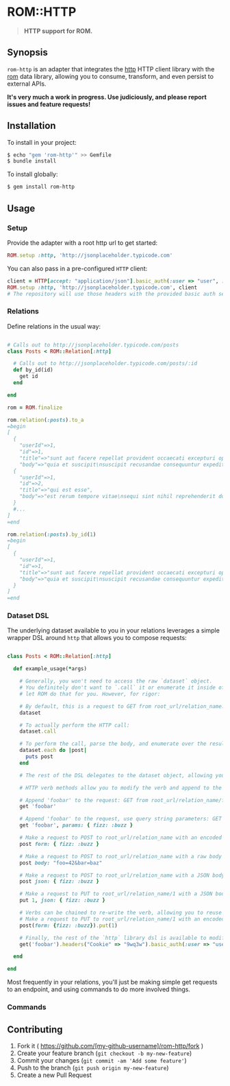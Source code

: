 ROM::HTTP
=========

> **HTTP support for ROM.**



Synopsis
--------

`rom-http` is an adapter that integrates the [http](https://rubygems.org/gems/http) HTTP client library with the [rom](https://rubygems.org/gems/rom) data library, allowing you to consume, transform, and even persist to external APIs.

**It's very much a work in progress. Use judiciously, and please report issues and feature requests!**



Installation
------------

To install in your project:

```bash
$ echo "gem 'rom-http'" >> Gemfile
$ bundle install
```

To install globally:

```bash
$ gem install rom-http
```



Usage
-----

### Setup

Provide the adapter with a root http url to get started:

```ruby
ROM.setup :http, 'http://jsonplaceholder.typicode.com'
```

You can also pass in a pre-configured `HTTP` client:

```ruby
client = HTTP[accept: "application/json"].basic_auth(:user => "user", :pass => "pass")
ROM.setup :http, 'http://jsonplaceholder.typicode.com', client
# The repository will use those headers with the provided basic auth settings.
```


### Relations

Define relations in the usual way:

```ruby

# Calls out to http://jsonplaceholder.typicode.com/posts
class Posts < ROM::Relation[:http]

  # Calls out to http://jsonplaceholder.typicode.com/posts/:id
  def by_id(id)
    get id
  end

end

rom = ROM.finalize

rom.relation(:posts).to_a
=begin
[
  {
    "userId"=>1,
    "id"=>1,
    "title"=>"sunt aut facere repellat provident occaecati excepturi optio reprehenderit",
    "body"=>"quia et suscipit\nsuscipit recusandae consequuntur expedita et cum..."
  {
    "userId"=>1,
    "id"=>2,
    "title"=>"qui est esse",
    "body"=>"est rerum tempore vitae\nsequi sint nihil reprehenderit dolor beatae ea dolores..."
  }
  #...
]
=end

rom.relation(:posts).by_id(1)
=begin
[
  {
    "userId"=>1,
    "id"=>1,
    "title"=>"sunt aut facere repellat provident occaecati excepturi optio reprehenderit",
    "body"=>"quia et suscipit\nsuscipit recusandae consequuntur expedita et cum..."
  }
]
=end
```


### Dataset DSL

The underlying dataset available to you in your relations leverages a simple wrapper DSL around `http` that allows you to compose requests:

```ruby

class Posts < ROM::Relation[:http]

  def example_usage(*args)

    # Generally, you won't need to access the raw `dataset` object.
    # You definitely don't want to `.call` it or enumerate it inside of the relationship–
    # let ROM do that for you. However, for rigor:

    # By default, this is a request to GET from root_url/relation_name:
    dataset

    # To actually perform the HTTP call:
    dataset.call

    # To perform the call, parse the body, and enumerate over the results:
    dataset.each do |post|
      puts post
    end

    # The rest of the DSL delegates to the dataset object, allowing you to modify the request you send:

    # HTTP verb methods allow you to modify the verb and append to the path in the same go:

    # Append 'foobar' to the request: GET from root_url/relation_name/foobar
    get 'foobar'

    # Append 'foobar' to the request, use query string parameters: GET from root_url/relation_name/foobar?fizz=buzz
    get 'foobar', params: { fizz: :buzz }

    # Make a request to POST to root_url/relation_name with an encoded form
    post form: { fizz: :buzz }

    # Make a request to POST to root_url/relation_name with a raw body
    post body: "foo=42&bar=baz"

    # Make a request to POST to root_url/relation_name with a JSON body
    post json: { fizz: :buzz }

    # Make a request to PUT to root_url/relation_name/1 with a JSON body
    put 1, json: { fizz: :buzz }

    # Verbs can be chained to re-write the verb, allowing you to reuse requests as different types:
    # Make a request to PUT to root_url/relation_name/1 with an encoded body
    post(form: {fizz: :buzz}).put(1)

    # Finally, the rest of the `http` library dsl is available to modify other parts of the request:
    get('foobar').headers("Cookie" => "9wq3w").basic_auth(:user => "user", :pass => "pass").accept(:json)

  end

end
```

Most frequently in your relations, you'll just be making simple get requests to an endpoint, and using commands to do more involved things.


### Commands



Contributing
------------

1. Fork it ( https://github.com/[my-github-username]/rom-http/fork )
1. Create your feature branch (`git checkout -b my-new-feature`)
1. Commit your changes (`git commit -am 'Add some feature'`)
1. Push to the branch (`git push origin my-new-feature`)
1. Create a new Pull Request
